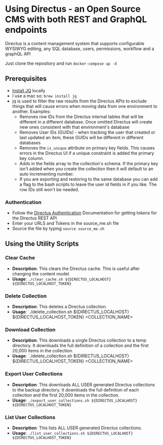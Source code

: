 # Using Directus - an Open Source CMS with both REST and GraphQL endpoints

Directus is a content management system that supports configurable WYSIWYG editing, any SQL database, users, permissions, workflow and a graphQL API

Just clone the repository and run `docker-compose up -d`

## Prerequisites

* [Install JQ](https://stedolan.github.io/jq/download/) locally
* I use a mac so: `brew install jq`
* jq is used to filter the raw results from the Directus APIs to exclude things that will cause errors when moving data from one environment to another. Examples:
  * Removes row IDs from the Directus internal tables that will be different in a different database. Once omitted Directus will create new ones consistent with that environment's database
  * Removes User IDs (GUIDs) - when tracking the user that created or last updated an item, these GUIDs will be different in different databases
  * Removes the `is_unique` attribute on primary key fields. This causes errors in the Directus UI if a unique constraint is added the primary key column.
  * Adds in the fields array to the collection's schema. If the primary key isn't added when you create the collection then it will default to an auto incrementing number.
  * If you are exporting and restoring to the same database you can add a flag to the bash scripts to leave the user id fields in if you like. The row IDs still won't be needed.

### Authentication
* Follow the [Directus Authentication](https://docs.directus.io/reference/api/system/authentication/) Documentation for getting tokens for the Directus REST API
* Enter your URLS and Tokens in the source_me.sh file
* Source the file by typing `source source_me.sh`


## Using the Utility Scripts

### Clear Cache

* **Description**: This clears the Directus cache. This is useful after changing the content model. 
* **Usage**: `./clear_cache.sh ${DIRECTUS_LOCALHOST} ${DIRECTUS_LOCALHOST_TOKEN}`

### Delete Collection

* **Description**: This deletes a Directus collection.
* **Usage**: `./delete_collection.sh ${DIRECTUS_LOCALHOST} ${DIRECTUS_LOCALHOST_TOKEN} <COLLECTION_NAME>

### Download Collection

* **Description**: This downloads a single Directus collection to a temp directory. It downloads the full definition of a collection and the first 20,000 items in the collection.
* **Usage**: `./delete_collection.sh ${DIRECTUS_LOCALHOST} ${DIRECTUS_LOCALHOST_TOKEN} <COLLECTION_NAME>

### Export User Collections

* **Description**: This downloads ALL USER generated Directus collections to the backup directory. It downloads the full definition of each collection and the first 20,000 items in the collection.
* **Usage**: `./export_user_collections.sh ${DIRECTUS_LOCALHOST} ${DIRECTUS_LOCALHOST_TOKEN}`

### List User Collections

* **Description**: This lists ALL USER generated Directus collections.
* **Usage**: `./list_user_collections.sh ${DIRECTUS_LOCALHOST} ${DIRECTUS_LOCALHOST_TOKEN}`

